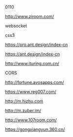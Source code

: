 0110

http://www.ziroom.com/

websocket

css3

https://pro.ant.design/index-cn

https://ant.design/index-cn

http://www.ituring.com.cn/

CORS

http://fortune.avosapps.com/

https://www.reg007.com/

http://m.hizhu.com

http://m.zuber.im/

http://www.107room.com/

https://gongxiangyun.360.cn/